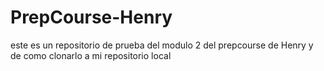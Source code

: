 # PrepCourse-Henry
este es un repositorio de prueba del modulo 2 del prepcourse de Henry y de como clonarlo a mi repositorio local
